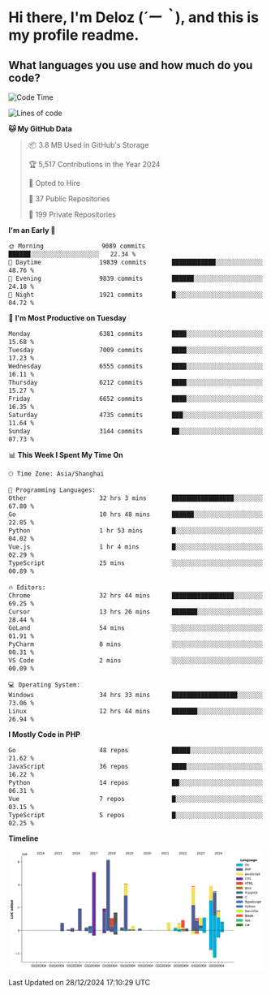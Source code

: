 # **Hi there, I'm Deloz (*´ー｀*), and this is my profile readme.**

## **What languages you use and how much do you code?**

<!--START_SECTION:waka-->
![Code Time](http://img.shields.io/badge/Code%20Time-5%2C373%20hrs%2054%20mins-blue)

![Lines of code](https://img.shields.io/badge/From%20Hello%20World%20I%27ve%20Written-44.0%20million%20lines%20of%20code-blue)

**🐱 My GitHub Data** 

> 📦 3.8 MB Used in GitHub's Storage 
 > 
> 🏆 5,517 Contributions in the Year 2024
 > 
> 💼 Opted to Hire
 > 
> 📜 37 Public Repositories 
 > 
> 🔑 199 Private Repositories 
 > 
**I'm an Early 🐤** 

```text
🌞 Morning                9089 commits        ██████░░░░░░░░░░░░░░░░░░░   22.34 % 
🌆 Daytime                19839 commits       ████████████░░░░░░░░░░░░░   48.76 % 
🌃 Evening                9839 commits        ██████░░░░░░░░░░░░░░░░░░░   24.18 % 
🌙 Night                  1921 commits        █░░░░░░░░░░░░░░░░░░░░░░░░   04.72 % 
```
📅 **I'm Most Productive on Tuesday** 

```text
Monday                   6381 commits        ████░░░░░░░░░░░░░░░░░░░░░   15.68 % 
Tuesday                  7009 commits        ████░░░░░░░░░░░░░░░░░░░░░   17.23 % 
Wednesday                6555 commits        ████░░░░░░░░░░░░░░░░░░░░░   16.11 % 
Thursday                 6212 commits        ████░░░░░░░░░░░░░░░░░░░░░   15.27 % 
Friday                   6652 commits        ████░░░░░░░░░░░░░░░░░░░░░   16.35 % 
Saturday                 4735 commits        ███░░░░░░░░░░░░░░░░░░░░░░   11.64 % 
Sunday                   3144 commits        ██░░░░░░░░░░░░░░░░░░░░░░░   07.73 % 
```


📊 **This Week I Spent My Time On** 

```text
🕑︎ Time Zone: Asia/Shanghai

💬 Programming Languages: 
Other                    32 hrs 3 mins       █████████████████░░░░░░░░   67.80 % 
Go                       10 hrs 48 mins      ██████░░░░░░░░░░░░░░░░░░░   22.85 % 
Python                   1 hr 53 mins        █░░░░░░░░░░░░░░░░░░░░░░░░   04.02 % 
Vue.js                   1 hr 4 mins         █░░░░░░░░░░░░░░░░░░░░░░░░   02.29 % 
TypeScript               25 mins             ░░░░░░░░░░░░░░░░░░░░░░░░░   00.89 % 

🔥 Editors: 
Chrome                   32 hrs 44 mins      █████████████████░░░░░░░░   69.25 % 
Cursor                   13 hrs 26 mins      ███████░░░░░░░░░░░░░░░░░░   28.44 % 
GoLand                   54 mins             ░░░░░░░░░░░░░░░░░░░░░░░░░   01.91 % 
PyCharm                  8 mins              ░░░░░░░░░░░░░░░░░░░░░░░░░   00.31 % 
VS Code                  2 mins              ░░░░░░░░░░░░░░░░░░░░░░░░░   00.09 % 

💻 Operating System: 
Windows                  34 hrs 33 mins      ██████████████████░░░░░░░   73.06 % 
Linux                    12 hrs 44 mins      ███████░░░░░░░░░░░░░░░░░░   26.94 % 
```

**I Mostly Code in PHP** 

```text
Go                       48 repos            █████░░░░░░░░░░░░░░░░░░░░   21.62 % 
JavaScript               36 repos            ████░░░░░░░░░░░░░░░░░░░░░   16.22 % 
Python                   14 repos            ██░░░░░░░░░░░░░░░░░░░░░░░   06.31 % 
Vue                      7 repos             █░░░░░░░░░░░░░░░░░░░░░░░░   03.15 % 
TypeScript               5 repos             █░░░░░░░░░░░░░░░░░░░░░░░░   02.25 % 
```



**Timeline**

![Lines of Code chart](https://raw.githubusercontent.com/deloz/deloz/main/assets/bar_graph.png)


 Last Updated on 28/12/2024 17:10:29 UTC
<!--END_SECTION:waka-->
